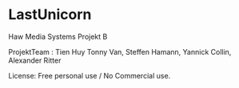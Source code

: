 # LastUnicorn

Haw Media Systems Projekt B

ProjektTeam : Tien Huy Tonny Van, Steffen Hamann, Yannick Collin, Alexander Ritter

License: Free personal use / No Commercial use.

